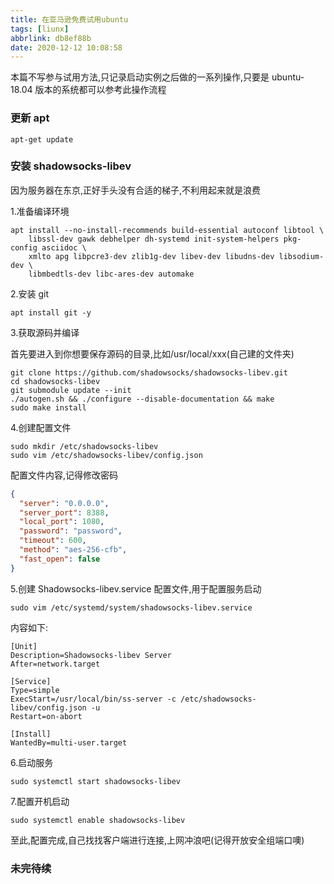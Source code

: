 ```yaml
---
title: 在亚马逊免费试用ubuntu
tags: [liunx]
abbrlink: db8ef88b
date: 2020-12-12 10:08:58
---
```


本篇不写参与试用方法,只记录启动实例之后做的一系列操作,只要是 ubuntu-18.04 版本的系统都可以参考此操作流程

### 更新 apt

```shell
apt-get update
```

### 安装 shadowsocks-libev

因为服务器在东京,正好手头没有合适的梯子,不利用起来就是浪费

1.准备编译环境

```shell
apt install --no-install-recommends build-essential autoconf libtool \
    libssl-dev gawk debhelper dh-systemd init-system-helpers pkg-config asciidoc \
    xmlto apg libpcre3-dev zlib1g-dev libev-dev libudns-dev libsodium-dev \
    libmbedtls-dev libc-ares-dev automake
```

2.安装 git

```shell
apt install git -y
```

3.获取源码并编译

首先要进入到你想要保存源码的目录,比如/usr/local/xxx(自己建的文件夹)

```shell
git clone https://github.com/shadowsocks/shadowsocks-libev.git
cd shadowsocks-libev
git submodule update --init
./autogen.sh && ./configure --disable-documentation && make
sudo make install
```

4.创建配置文件

```shell
sudo mkdir /etc/shadowsocks-libev
sudo vim /etc/shadowsocks-libev/config.json
```

配置文件内容,记得修改密码

```json
{
  "server": "0.0.0.0",
  "server_port": 8388,
  "local_port": 1080,
  "password": "password",
  "timeout": 600,
  "method": "aes-256-cfb",
  "fast_open": false
}
```

5.创建 Shadowsocks-libev.service 配置文件,用于配置服务启动

```shell
sudo vim /etc/systemd/system/shadowsocks-libev.service
```

内容如下:

```shell
[Unit]
Description=Shadowsocks-libev Server
After=network.target

[Service]
Type=simple
ExecStart=/usr/local/bin/ss-server -c /etc/shadowsocks-libev/config.json -u
Restart=on-abort

[Install]
WantedBy=multi-user.target
```

6.启动服务

```shell
sudo systemctl start shadowsocks-libev
```

7.配置开机启动

```shell
sudo systemctl enable shadowsocks-libev
```

至此,配置完成,自己找找客户端进行连接,上网冲浪吧(记得开放安全组端口噢)

### 未完待续
